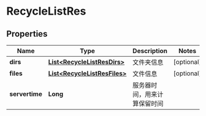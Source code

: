 # RecycleListRes

## Properties
Name | Type | Description | Notes
------------ | ------------- | ------------- | -------------
**dirs** | [**List&lt;RecycleListResDirs&gt;**](RecycleListResDirs.md) | 文件夹信息 |  [optional]
**files** | [**List&lt;RecycleListResFiles&gt;**](RecycleListResFiles.md) | 文件信息 |  [optional]
**servertime** | **Long** | 服务器时间，用来计算保留时间 | 
